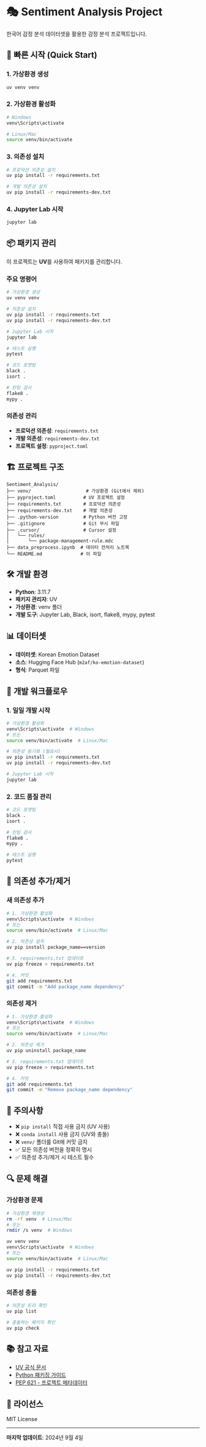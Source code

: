 # 🎭 Sentiment Analysis Project

한국어 감정 분석 데이터셋을 활용한 감정 분석 프로젝트입니다.

## 🚀 빠른 시작 (Quick Start)

### 1. 가상환경 생성
```bash
uv venv venv
```

### 2. 가상환경 활성화
```bash
# Windows
venv\Scripts\activate

# Linux/Mac
source venv/bin/activate
```

### 3. 의존성 설치
```bash
# 프로덕션 의존성 설치
uv pip install -r requirements.txt

# 개발 의존성 설치
uv pip install -r requirements-dev.txt
```

### 4. Jupyter Lab 시작
```bash
jupyter lab
```

## 📦 패키지 관리

이 프로젝트는 **UV**를 사용하여 패키지를 관리합니다.

### 주요 명령어
```bash
# 가상환경 생성
uv venv venv

# 의존성 설치
uv pip install -r requirements.txt
uv pip install -r requirements-dev.txt

# Jupyter Lab 시작
jupyter lab

# 테스트 실행
pytest

# 코드 포맷팅
black .
isort .

# 린팅 검사
flake8 .
mypy .
```

### 의존성 관리
- **프로덕션 의존성**: `requirements.txt`
- **개발 의존성**: `requirements-dev.txt`
- **프로젝트 설정**: `pyproject.toml`

## 🏗️ 프로젝트 구조

```
Sentiment_Analysis/
├── venv/                    # 가상환경 (Git에서 제외)
├── pyproject.toml          # UV 프로젝트 설정
├── requirements.txt        # 프로덕션 의존성
├── requirements-dev.txt    # 개발 의존성
├── .python-version         # Python 버전 고정
├── .gitignore              # Git 무시 파일
├── .cursor/                # Cursor 설정
│   └── rules/
│       └── package-management-rule.mdc
├── data_preprocess.ipynb  # 데이터 전처리 노트북
└── README.md              # 이 파일
```

## 🛠️ 개발 환경

- **Python**: 3.11.7
- **패키지 관리자**: UV
- **가상환경**: venv 폴더
- **개발 도구**: Jupyter Lab, Black, isort, flake8, mypy, pytest

## 📊 데이터셋

- **데이터셋**: Korean Emotion Dataset
- **소스**: Hugging Face Hub (`m2af/ko-emotion-dataset`)
- **형식**: Parquet 파일

## 🔧 개발 워크플로우

### 1. 일일 개발 시작
```bash
# 가상환경 활성화
venv\Scripts\activate  # Windows
# 또는
source venv/bin/activate  # Linux/Mac

# 의존성 동기화 (필요시)
uv pip install -r requirements.txt
uv pip install -r requirements-dev.txt

# Jupyter Lab 시작
jupyter lab
```

### 2. 코드 품질 관리
```bash
# 코드 포맷팅
black .
isort .

# 린팅 검사
flake8 .
mypy .

# 테스트 실행
pytest
```

## 📝 의존성 추가/제거

### 새 의존성 추가
```bash
# 1. 가상환경 활성화
venv\Scripts\activate  # Windows
# 또는
source venv/bin/activate  # Linux/Mac

# 2. 의존성 설치
uv pip install package_name==version

# 3. requirements.txt 업데이트
uv pip freeze > requirements.txt

# 4. 커밋
git add requirements.txt
git commit -m "Add package_name dependency"
```

### 의존성 제거
```bash
# 1. 가상환경 활성화
venv\Scripts\activate  # Windows
# 또는
source venv/bin/activate  # Linux/Mac

# 2. 의존성 제거
uv pip uninstall package_name

# 3. requirements.txt 업데이트
uv pip freeze > requirements.txt

# 4. 커밋
git add requirements.txt
git commit -m "Remove package_name dependency"
```

## 🚫 주의사항

- ❌ `pip install` 직접 사용 금지 (UV 사용)
- ❌ `conda install` 사용 금지 (UV와 충돌)
- ❌ `venv/` 폴더를 Git에 커밋 금지
- ✅ 모든 의존성 버전을 정확히 명시
- ✅ 의존성 추가/제거 시 테스트 필수

## 🔍 문제 해결

### 가상환경 문제
```bash
# 가상환경 재생성
rm -rf venv  # Linux/Mac
# 또는
rmdir /s venv  # Windows

uv venv venv
venv\Scripts\activate  # Windows
# 또는
source venv/bin/activate  # Linux/Mac

uv pip install -r requirements.txt
uv pip install -r requirements-dev.txt
```

### 의존성 충돌
```bash
# 의존성 트리 확인
uv pip list

# 충돌하는 패키지 확인
uv pip check
```

## 📚 참고 자료

- [UV 공식 문서](https://docs.astral.sh/uv/)
- [Python 패키징 가이드](https://packaging.python.org/)
- [PEP 621 - 프로젝트 메타데이터](https://peps.python.org/pep-0621/)

## 📄 라이선스

MIT License

---

**마지막 업데이트**: 2024년 9월 4일
